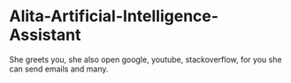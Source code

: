 # Alita-Artificial-Intelligence-Assistant
She greets you, she also open google, youtube, stackoverflow, for you she can send emails and many.

